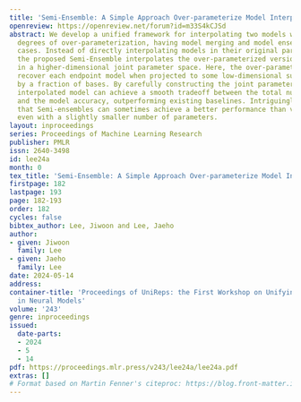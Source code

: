```yaml
---
title: 'Semi-Ensemble: A Simple Approach Over-parameterize Model Interpolation'
openreview: https://openreview.net/forum?id=m33S4kCJSd
abstract: We develop a unified framework for interpolating two models with various
  degrees of over-parameterization, having model merging and model ensemble as special
  cases. Instead of directly interpolating models in their original parameter space,
  the proposed Semi-Ensemble interpolates the over-parameterized versions of the models
  in a higher-dimensional joint parameter space. Here, the over-parameterizations
  recover each endpoint model when projected to some low-dimensional subspace spanned
  by a fraction of bases. By carefully constructing the joint parameter space, the
  interpolated model can achieve a smooth tradeoff between the total number of parameters
  and the model accuracy, outperforming existing baselines. Intriguingly, we show
  that Semi-ensembles can sometimes achieve a better performance than vanilla ensembles,
  even with a slightly smaller number of parameters.
layout: inproceedings
series: Proceedings of Machine Learning Research
publisher: PMLR
issn: 2640-3498
id: lee24a
month: 0
tex_title: 'Semi-Ensemble: A Simple Approach Over-parameterize Model Interpolation'
firstpage: 182
lastpage: 193
page: 182-193
order: 182
cycles: false
bibtex_author: Lee, Jiwoon and Lee, Jaeho
author:
- given: Jiwoon
  family: Lee
- given: Jaeho
  family: Lee
date: 2024-05-14
address:
container-title: 'Proceedings of UniReps: the First Workshop on Unifying Representations
  in Neural Models'
volume: '243'
genre: inproceedings
issued:
  date-parts:
  - 2024
  - 5
  - 14
pdf: https://proceedings.mlr.press/v243/lee24a/lee24a.pdf
extras: []
# Format based on Martin Fenner's citeproc: https://blog.front-matter.io/posts/citeproc-yaml-for-bibliographies/
---
```

